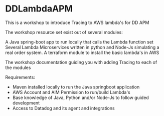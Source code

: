 # DDLambdaAPM
This is a workshop to introduce Tracing to AWS lambda's for DD APM

The workshop resource set exist out of several modules:

A Java spring-boot app to run locally that calls the Lambda function set
Several Lambda Microservices written in python and Node-Js simulating a real order system.
A terraform module to install the basic lambda's in AWS

The workshop documentation guiding you with adding Tracing to each of the modules

Requirements:

- Maven installed locally to run the Java springboot application
- AWS Account and AIM Permission to run/build Lambda's
- Base knowledge of Java, Python and/or Node-Js to follow guided development
- Access to Datadog and its agent and integrations



